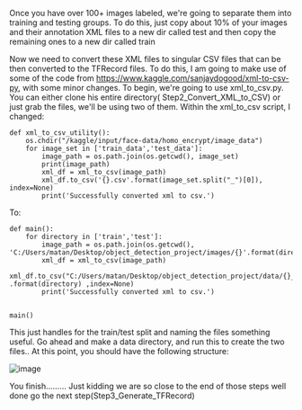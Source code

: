 Once you have over 100+ images labeled, we're going to separate them into training and testing groups. To do this, just copy about 10% of your images and their annotation XML files to a new dir called test and then copy the remaining ones to a new dir called train

Now we need to convert these XML files to singular CSV files that can be then converted to the TFRecord files. To do this, I am going to make use of some of the code from  https://www.kaggle.com/sanjaydogood/xml-to-csv-py, with some minor changes. To begin, we're going to use xml_to_csv.py. You can either clone his entire directory(
Step2_Convert_XML_to_CSV) or just grab the files, we'll be using two of them.
Within the xml_to_csv script, I changed:

```
def xml_to_csv_utility():
    os.chdir("/kaggle/input/face-data/homo_encrypt/image_data")
    for image_set in ['train_data','test_data']:
        image_path = os.path.join(os.getcwd(), image_set)
        print(image_path)
        xml_df = xml_to_csv(image_path)
        xml_df.to_csv('{}.csv'.format(image_set.split("_")[0]), index=None)
        print('Successfully converted xml to csv.')
```        
        
To:
```
def main():
    for directory in ['train','test']:
        image_path = os.path.join(os.getcwd(), 'C:/Users/matan/Desktop/object_detection_project/images/{}'.format(directory))
        xml_df = xml_to_csv(image_path)
        xml_df.to_csv("C:/Users/matan/Desktop/object_detection_project/data/{}_labels.csv" .format(directory) ,index=None)
        print('Successfully converted xml to csv.')


main()
```


This just handles for the train/test split and naming the files something useful. Go ahead and make a data directory, and run this to create the two files.. At this point, you should have the following structure:



![image](https://user-images.githubusercontent.com/56115477/149844500-d008a6ff-f4a4-47c0-978e-2f5fe2b82348.png)




You finish......... 
Just kidding we are so close to the end of those steps well done go the next step(Step3_Generate_TFRecord)

